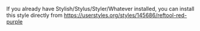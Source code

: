 If you already have Stylish/Stylus/Styler/Whatever installed, you can install this style directly from https://userstyles.org/styles/145686/reftool-red-purple
